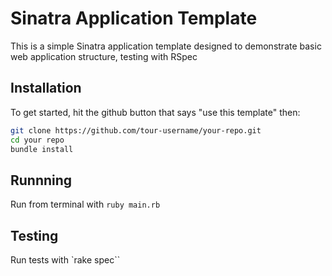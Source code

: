 # Sinatra Application Template

This is a simple Sinatra application template designed to demonstrate basic web application structure, testing with RSpec

## Installation

To get started, hit the github button that says "use this template" then:

```sh
git clone https://github.com/tour-username/your-repo.git
cd your repo
bundle install
```

## Runnning
Run from terminal with `ruby main.rb`

## Testing
Run tests with `rake spec``
